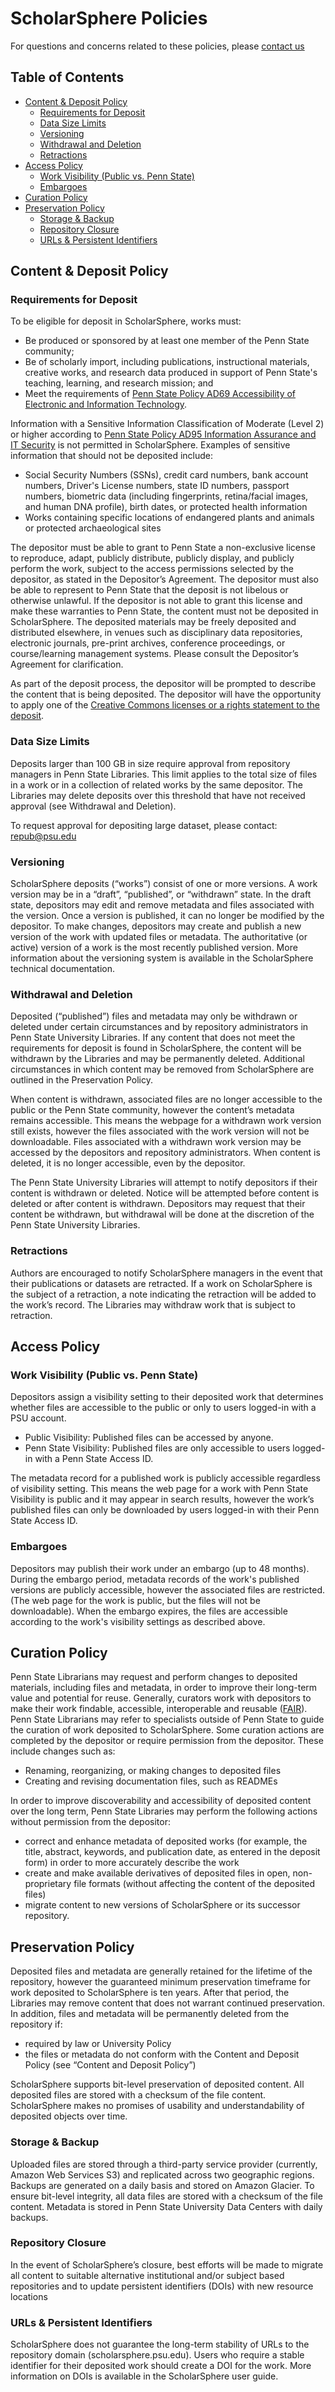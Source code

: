 # ScholarSphere Policies

<p class="alert alert-info">
  For questions and concerns related to these policies, please <a href="/contact">contact us</a>
</p>

## Table of Contents
  - [Content & Deposit Policy](#content--deposit-policy)
    - [Requirements for Deposit](#requirements-for-deposit)
    - [Data Size Limits](#data-size-limits)
    - [Versioning](#versioning)
    - [Withdrawal and Deletion](#withdrawal-and-deletion)
    - [Retractions](#retractions)
  - [Access Policy](#access-policy)
    - [Work Visibility (Public vs. Penn State)](#work-visibility-public-vs-penn-state)
    - [Embargoes](#embargoes)
  - [Curation Policy](#curation-policy)
  - [Preservation Policy](#preservation-policy)
    - [Storage & Backup](#storage--backup)
    - [Repository Closure](#repository-closure)
    - [URLs & Persistent Identifiers](#urls--persistent-identifiers)

## Content & Deposit Policy

### Requirements for Deposit
To be eligible for deposit in ScholarSphere, works must:

-	Be produced or sponsored by at least one member of the Penn State community;
-	Be of scholarly import, including publications, instructional materials, creative works, and research data produced in support of Penn State's teaching, learning, and research mission; and
-	Meet the requirements of [Penn State Policy AD69 Accessibility of Electronic and Information Technology](https://policy.psu.edu/policies/ad69). 

Information with a Sensitive Information Classification of Moderate (Level 2) or higher according to [Penn State Policy AD95 Information Assurance and IT Security](https://policy.psu.edu/policies/ad95) is not permitted in ScholarSphere. Examples of sensitive information that should not be deposited include:

-	Social Security Numbers (SSNs), credit card numbers, bank account numbers, Driver's License numbers, state ID numbers, passport numbers, biometric data (including fingerprints, retina/facial images, and human DNA profile), birth dates, or protected health information
-	Works containing specific locations of endangered plants and animals or protected archaeological sites

The depositor must be able to grant to Penn State a non-exclusive license to reproduce, adapt, publicly distribute, publicly display, and publicly perform the work, subject to the access permissions selected by the depositor, as stated in the Depositor’s Agreement. The depositor must also be able to represent to Penn State that the deposit is not libelous or otherwise unlawful. If the depositor is not able to grant this license and make these warranties to Penn State, the content must not be deposited in ScholarSphere.
The deposited materials may be freely deposited and distributed elsewhere, in venues such as disciplinary data repositories, electronic journals, pre-print archives, conference proceedings, or course/learning management systems. Please consult the Depositor’s Agreement for clarification. 

As part of the deposit process, the depositor will be prompted to describe the content that is being deposited. The depositor will have the opportunity to apply one of the [Creative Commons licenses or a rights statement to the deposit](https://creativecommons.org/use-remix/cc-licenses/).

### Data Size Limits
Deposits larger than 100 GB in size require approval from repository managers in Penn State Libraries. This limit applies to the total size of files in a work or in a collection of related works by the same depositor. The Libraries may delete deposits over this threshold that have not received approval (see Withdrawal and Deletion).

To request approval for depositing large dataset, please contact: [repub@psu.edu](mailto:repub@psu.edu)

### Versioning
ScholarSphere deposits (“works”) consist of one or more versions. A work version may be in a “draft”, “published”, or “withdrawn” state. In the draft state, depositors may edit and remove metadata and files associated with the version. Once a version is published, it can no longer be modified by the depositor. To make changes, depositors may create and publish a new version of the work with updated files or metadata. The authoritative (or active) version of a work is the most recently published version. More information about the versioning system is available in the ScholarSphere technical documentation.

### Withdrawal and Deletion
Deposited (“published”) files and metadata may only be withdrawn or deleted under certain circumstances and by repository administrators in Penn State University Libraries. If any content that does not meet the requirements for deposit is found in ScholarSphere, the content will be withdrawn by the Libraries and may be permanently deleted. Additional circumstances in which content may be removed from ScholarSphere are outlined in the Preservation Policy.

When content is withdrawn, associated files are no longer accessible to the public or the Penn State community, however the content’s metadata remains accessible. This means the webpage for a withdrawn work version still exists, however the files associated with the work version will not be downloadable. Files associated with a withdrawn work version may be accessed by the depositors and repository administrators. When content is deleted, it is no longer accessible, even by the depositor. 

The Penn State University Libraries will attempt to notify depositors if their content is withdrawn or deleted. Notice will be attempted before content is deleted or after content is withdrawn.
Depositors may request that their content be withdrawn, but withdrawal will be done at the discretion of the Penn State University Libraries.

### Retractions
Authors are encouraged to notify ScholarSphere managers in the event that their publications or datasets are retracted. If a work on ScholarSphere is the subject of a retraction, a note indicating the retraction will be added to the work’s record. The Libraries may withdraw work that is subject to retraction.

## Access Policy

### Work Visibility (Public vs. Penn State)
Depositors assign a visibility setting to their deposited work that determines whether files are accessible to the public or only to users logged-in with a PSU account.

- Public Visibility: Published files can be accessed by anyone.
- Penn State Visibility: Published files are only accessible to users logged-in with a Penn State Access ID. 

The metadata record for a published work is publicly accessible regardless of visibility setting. This means the web page for a work with Penn State Visibility is public and it may appear in search results, however the work’s published files can only be downloaded by users logged-in with their Penn State Access ID.

### Embargoes
Depositors may publish their work under an embargo (up to 48 months). During the embargo period, metadata records of the work's published versions are publicly accessible, however the associated files are restricted. (The web page for the work is public, but the files will not be downloadable). When the embargo expires, the files are accessible according to the work's visibility settings as described above.

## Curation Policy

Penn State Librarians may request and perform changes to deposited materials, including files and metadata, in order to improve their long-term value and potential for reuse. Generally, curators work with depositors to make their work findable, accessible, interoperable and reusable ([FAIR](https://doi.org/10.5281/zenodo.3251593)). Penn State Librarians may refer to specialists outside of Penn State to guide the curation of work deposited to ScholarSphere.
Some curation actions are completed by the depositor or require permission from the depositor. These include changes such as:

- Renaming, reorganizing, or making changes to deposited files
- Creating and revising documentation files, such as READMEs

In order to improve discoverability and accessibility of deposited content over the long term, Penn State Libraries may perform the following actions without permission from the depositor: 

- correct and enhance metadata of deposited works (for example, the title, abstract, keywords, and publication date, as entered in the deposit form) in order to more accurately describe the work
- create and make available derivatives of deposited files in open, non-proprietary file formats (without affecting the content of the deposited files)
- migrate content to new versions of ScholarSphere or its successor repository.

## Preservation Policy
Deposited files and metadata are generally retained for the lifetime of the repository, however the guaranteed minimum preservation timeframe for work deposited to ScholarSphere is ten years. After that period, the Libraries may remove content that does not warrant continued preservation.
In addition, files and metadata will be permanently deleted from the repository if:

- required by law or University Policy
- the files or metadata do not conform with the Content and Deposit Policy (see “Content and Deposit Policy”)

ScholarSphere supports bit-level preservation of deposited content. All deposited files are stored with a checksum of the file content. ScholarSphere makes no promises of usability and understandability of deposited objects over time.

### Storage & Backup
Uploaded files are stored through a third-party service provider (currently, Amazon Web Services S3) and replicated across two geographic regions. Backups are generated on a daily basis and stored on Amazon Glacier. To ensure bit-level integrity, all data files are stored with a checksum of the file content. Metadata is stored in Penn State University Data Centers with daily backups. 

### Repository Closure
In the event of ScholarSphere’s closure, best efforts will be made to migrate all content to suitable alternative institutional and/or subject based repositories and to update persistent identifiers (DOIs) with new resource locations

### URLs & Persistent Identifiers
ScholarSphere does not guarantee the long-term stability of URLs to the repository domain (scholarsphere.psu.edu). Users who require a stable identifier for their deposited work should create a DOI for the work. More information on DOIs is available in the ScholarSphere user guide. 
